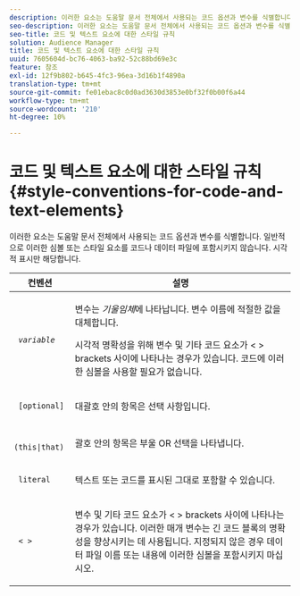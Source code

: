 ```yaml
---
description: 이러한 요소는 도움말 문서 전체에서 사용되는 코드 옵션과 변수를 식별합니다. 일반적으로 이러한 심볼 또는 스타일 요소를 코드나 데이터 파일에 포함시키지 않습니다. 시각적 표시만 해당합니다.
seo-description: 이러한 요소는 도움말 문서 전체에서 사용되는 코드 옵션과 변수를 식별합니다. 일반적으로 이러한 심볼 또는 스타일 요소를 코드나 데이터 파일에 포함시키지 않습니다. 시각적 표시만 해당합니다.
seo-title: 코드 및 텍스트 요소에 대한 스타일 규칙
solution: Audience Manager
title: 코드 및 텍스트 요소에 대한 스타일 규칙
uuid: 7605604d-bc76-4063-ba92-52c88bd69e3c
feature: 참조
exl-id: 12f9b802-b645-4fc3-96ea-3d16b1f4890a
translation-type: tm+mt
source-git-commit: fe01ebac8c0d0ad3630d3853e0bf32f0b00f6a44
workflow-type: tm+mt
source-wordcount: '210'
ht-degree: 10%

---
```


# 코드 및 텍스트 요소에 대한 스타일 규칙{#style-conventions-for-code-and-text-elements}

이러한 요소는 도움말 문서 전체에서 사용되는 코드 옵션과 변수를 식별합니다. 일반적으로 이러한 심볼 또는 스타일 요소를 코드나 데이터 파일에 포함시키지 않습니다. 시각적 표시만 해당합니다.

<table id="table_EBEF9490D90041BD8B7ABE3AF1AF35B6"> 
 <thead> 
  <tr> 
   <th colname="col1" class="entry"> 컨벤션 </th> 
   <th colname="col2" class="entry"> 설명 </th> 
  </tr> 
 </thead>
 <tbody> 
  <tr> 
   <td colname="col1"> <p> <code> <i>variable</i> </code> </p> </td> 
   <td colname="col2"> <p>변수는 <i>기울임체</i>에 나타납니다. 변수 이름에 적절한 값을 대체합니다. </p> <p>시각적 명확성을 위해 변수 및 기타 코드 요소가 &lt; &gt; brackets 사이에 나타나는 경우가 있습니다. 코드에 이러한 심볼을 사용할 필요가 없습니다. </p> </td> 
  </tr> 
  <tr> 
   <td colname="col1"> <p> <code> [optional]</code> </p> </td> 
   <td colname="col2"> <p>대괄호 안의 항목은 선택 사항입니다. </p> </td> 
  </tr> 
  <tr> 
   <td colname="col1"> <p> <code> (this|that) </code> </p> </td> 
   <td colname="col2"> <p>괄호 안의 항목은 부울 <span class="wintitle"> OR</span> 선택을 나타냅니다. </p> </td> 
  </tr> 
  <tr> 
   <td colname="col1"> <p> <code> literal</code> </p> </td> 
   <td colname="col2"> <p>텍스트 또는 코드를 표시된 그대로 포함할 수 있습니다. </p> </td> 
  </tr> 
  <tr> 
   <td colname="col1"> <p> <code> &lt; &gt;</code> </p> </td> 
   <td colname="col2"> <p>변수 및 기타 코드 요소가 &lt; &gt; brackets 사이에 나타나는 경우가 있습니다. 이러한 매개 변수는 긴 코드 블록의 명확성을 향상시키는 데 사용됩니다. 지정되지 않은 경우 데이터 파일 이름 또는 내용에 이러한 심볼을 포함시키지 마십시오. </p> </td> 
  </tr> 
 </tbody> 
</table>
